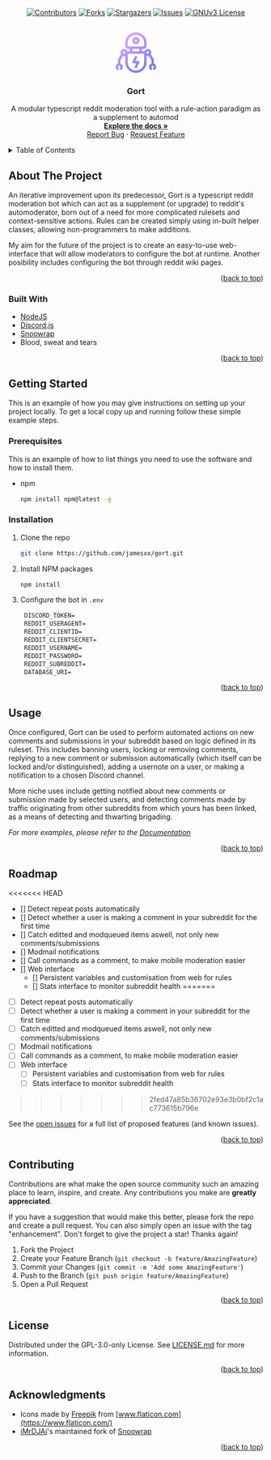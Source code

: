 <div id="top"></div>

<div align="center">

[![Contributors][contributors-shield]][contributors-url]
[![Forks][forks-shield]][forks-url]
[![Stargazers][stars-shield]][stars-url]
[![Issues][issues-shield]][issues-url]
[![GNUv3 License][license-shield]][license-url]

</div>

<!-- PROJECT LOGO -->
<br />
<div align="center">
  <a href="https://github.com/jamesxx/gort">
    <img src="images/gort_logo_128.png" alt="Logo" width="80" height="80">
  </a>

<h3 align="center">Gort</h3>

  <p align="center">
    A modular typescript reddit moderation tool with a rule-action paradigm as a supplement to automod
    <br />
    <a href="https://github.com/jamesxx/gort"><strong>Explore the docs »</strong></a>
    <br />
    <a href="https://github.com/jamesxx/gort/issues">Report Bug</a>
    ·
    <a href="https://github.com/jamesxx/gort/issues">Request Feature</a>
  </p>
</div>

<!-- TABLE OF CONTENTS -->
<details>
  <summary>Table of Contents</summary>
  <ol>
    <li>
      <a href="#about-the-project">About The Project</a>
      <ul>
        <li><a href="#built-with">Built With</a></li>
      </ul>
    </li>
    <li>
      <a href="#getting-started">Getting Started</a>
      <ul>
        <li><a href="#prerequisites">Prerequisites</a></li>
        <li><a href="#installation">Installation</a></li>
      </ul>
    </li>
    <li><a href="#usage">Usage</a></li>
    <li><a href="#roadmap">Roadmap</a></li>
    <li><a href="#contributing">Contributing</a></li>
    <li><a href="#license">License</a></li>
    <li><a href="#acknowledgments">Acknowledgments</a></li>
  </ol>
</details>

<!-- ABOUT THE PROJECT -->

## About The Project

An iterative improvement upon its predecessor, Gort is a typescript reddit moderation bot which can act as a supplement (or upgrade) to reddit's automoderator, born out of a need for more complicated rulesets and context-sensitive actions. Rules can be created simply using in-built helper classes, allowing non-programmers to make additions.

My aim for the future of the project is to create an easy-to-use web-interface that will allow moderators to configure the bot at runtime. Another posibility includes configuring the bot through reddit wiki pages.

<p align="right">(<a href="#top">back to top</a>)</p>

### Built With

-   [NodeJS](https://nodejs.org/)
-   [Discord.js](https://discord.js.org/)
-   [Snoowrap](https://github.com/not-an-aardvark/snoowrap)
-   Blood, sweat and tears

<p align="right">(<a href="#top">back to top</a>)</p>

<!-- GETTING STARTED -->

## Getting Started

This is an example of how you may give instructions on setting up your project locally.
To get a local copy up and running follow these simple example steps.

### Prerequisites

This is an example of how to list things you need to use the software and how to install them.

-   npm
    ```sh
    npm install npm@latest -g
    ```

### Installation

1. Clone the repo
    ```sh
    git clone https://github.com/jamesxx/gort.git
    ```
2. Install NPM packages
    ```sh
    npm install
    ```
3. Configure the bot in `.env`
    ```env
     DISCORD_TOKEN=
     REDDIT_USERAGENT=
     REDDIT_CLIENTID=
     REDDIT_CLIENTSECRET=
     REDDIT_USERNAME=
     REDDIT_PASSWORD=
     REDDIT_SUBREDDIT=
     DATABASE_URI=
    ```

<p align="right">(<a href="#top">back to top</a>)</p>

<!-- USAGE EXAMPLES -->

## Usage

Once configured, Gort can be used to perform automated actions on new comments and submissions in your subreddit based on logic defined in its ruleset. This includes banning users, locking or removing comments, replying to a new comment or submission automatically (which itself can be locked and/or distinguished), adding a usernote on a user, or making a notification to a chosen Discord channel.

More niche uses include getting notified about new comments or submission made by selected users, and detecting comments made by traffic originating from other subreddits from which yours has been linked, as a means of detecting and thwarting brigading.

_For more examples, please refer to the [Documentation](https://example.com)_

<p align="right">(<a href="#top">back to top</a>)</p>

<!-- ROADMAP -->

## Roadmap

<<<<<<< HEAD
-   [] Detect repeat posts automatically
-   [] Detect whether a user is making a comment in your subreddit for the first time
-   [] Catch editted and modqueued items aswell, not only new comments/submissions
-   [] Modmail notifications
-   [] Call commands as a comment, to make mobile moderation easier
-   [] Web interface
    -   [] Persistent variables and customisation from web for rules
    -   [] Stats interface to monitor subreddit health
=======
- [ ] Detect repeat posts automatically
- [ ] Detect whether a user is making a comment in your subreddit for the first time
- [ ] Catch editted and modqueued items aswell, not only new comments/submissions
- [ ] Modmail notifications
- [ ] Call commands as a comment, to make mobile moderation easier
- [ ] Web interface
    - [ ] Persistent variables and customisation from web for rules
    - [ ] Stats interface to monitor subreddit health
>>>>>>> 2fed47a85b36702e93e3b0bf2c1ac773615b796e

See the [open issues](https://github.com/jamesxx/gort/issues) for a full list of proposed features (and known issues).

<p align="right">(<a href="#top">back to top</a>)</p>

<!-- CONTRIBUTING -->

## Contributing

Contributions are what make the open source community such an amazing place to learn, inspire, and create. Any contributions you make are **greatly appreciated**.

If you have a suggestion that would make this better, please fork the repo and create a pull request. You can also simply open an issue with the tag "enhancement".
Don't forget to give the project a star! Thanks again!

1. Fork the Project
2. Create your Feature Branch (`git checkout -b feature/AmazingFeature`)
3. Commit your Changes (`git commit -m 'Add some AmazingFeature'`)
4. Push to the Branch (`git push origin feature/AmazingFeature`)
5. Open a Pull Request

<p align="right">(<a href="#top">back to top</a>)</p>

<!-- LICENSE -->

## License

Distributed under the GPL-3.0-only License. See [LICENSE.md](https://github.com/jamesxx/gort/blob/master/LICENSE.md) for more information.

<p align="right">(<a href="#top">back to top</a>)</p>

<!-- ACKNOWLEDGMENTS -->

## Acknowledgments

-   Icons made by [Freepik](https://www.flaticon.com/authors/freepik) from [www.flaticon.com](https://www.flaticon.com/)
-   [iMrDJAi](https://github.com/iMrDJAi/)'s maintained fork of [Snoowrap](https://github.com/iMrDJAi/snoowrap)

<p align="right">(<a href="#top">back to top</a>)</p>

<!-- MARKDOWN LINKS & IMAGES -->
<!-- https://www.markdownguide.org/basic-syntax/#reference-style-links -->

[contributors-shield]: https://img.shields.io/github/contributors/jamesxx/gort.svg?style=for-the-badge
[contributors-url]: https://github.com/jamesxx/gort/graphs/contributors
[forks-shield]: https://img.shields.io/github/forks/jamesxx/gort.svg?style=for-the-badge
[forks-url]: https://github.com/jamesxx/gort/network/members
[stars-shield]: https://img.shields.io/github/stars/jamesxx/gort.svg?style=for-the-badge
[stars-url]: https://github.com/jamesxx/gort/stargazers
[issues-shield]: https://img.shields.io/github/issues/jamesxx/gort.svg?style=for-the-badge
[issues-url]: https://github.com/jamesxx/gort/issues
[license-shield]: https://img.shields.io/github/license/jamesxx/gort.svg?style=for-the-badge
[license-url]: https://github.com/jamesxx/gort/blob/master/LICENSE.md
